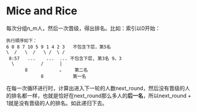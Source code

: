 # Mice and Rice

每次分组n_m人，然后一次晋级，得出排名。比如：索引以0开始：

    执行顺序如下：
    6 0 8 7 10 5 9 1 4 2 3   不包含下层，第5名
    \  /   \  /   \ /  \ /
     8:57   ...    ...  ... 不包含下层, 第3名 9，3
      \          /      | 
           8            。    第二名
                 8           第一名
    
在每一次循环进行时，计算出进入下一轮的人数next_round，然后没有晋级的人的排名都一样，也就是恰好在next_round那么多人的**后一名**，所以next_round + 1就是没有晋级的人的排名。如此递归下去。
